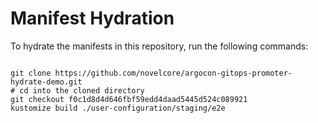 
# Manifest Hydration

To hydrate the manifests in this repository, run the following commands:

```shell

git clone https://github.com/novelcore/argocon-gitops-promoter-hydrate-demo.git
# cd into the cloned directory
git checkout f0c1d8d4d646fbf59edd4daad5445d524c089921
kustomize build ./user-configuration/staging/e2e
```